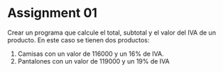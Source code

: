 # Assignment 01
Crear un programa que calcule el total, subtotal y el valor del IVA de un producto.
En este caso se tienen dos productos:
1. Camisas con un valor de 116000 y un 16% de IVA.
2. Pantalones con un valor de 119000 y un 19% de IVA